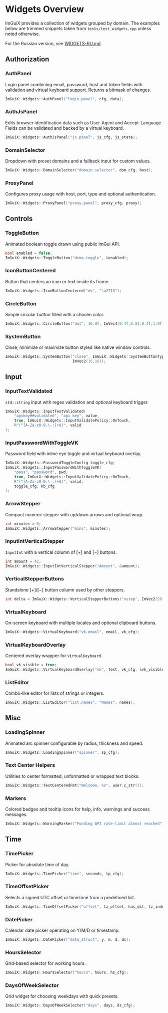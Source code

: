 # Widgets Overview

ImGuiX provides a collection of widgets grouped by domain. The examples below are
trimmed snippets taken from `tests/test_widgets.cpp` unless noted otherwise.

For the Russian version, see [WIDGETS-RU.md](WIDGETS-RU.md).

## Authorization

### AuthPanel
Login panel combining email, password, host and token fields with validation and
virtual keyboard support. Returns a bitmask of changes.
```cpp
ImGuiX::Widgets::AuthPanel("login.panel", cfg, data);
```

### AuthJsPanel
Edits browser identification data such as User-Agent and Accept-Language. Fields
can be validated and backed by a virtual keyboard.
```cpp
ImGuiX::Widgets::AuthJsPanel("js.panel", js_cfg, js_state);
```

### DomainSelector
Dropdown with preset domains and a fallback input for custom values.
```cpp
ImGuiX::Widgets::DomainSelector("domain.selector", dom_cfg, host);
```

### ProxyPanel
Configures proxy usage with host, port, type and optional authentication.
```cpp
ImGuiX::Widgets::ProxyPanel("proxy.panel", proxy_cfg, proxy);
```

## Controls

### ToggleButton
Animated boolean toggle drawn using public ImGui API.
```cpp
bool enabled = false;
ImGuiX::Widgets::ToggleButton("demo.toggle", &enabled);
```

### IconButtonCentered
Button that centers an icon or text inside its frame.
```cpp
ImGuiX::Widgets::IconButtonCentered("ok", "\u2713");
```

### CircleButton
Simple circular button filled with a chosen color.
```cpp
ImGuiX::Widgets::CircleButton("dot", 16.0f, ImVec4(0.4f,0.8f,0.4f,1.0f));
```

### SystemButton
Close, minimize or maximize button styled like native window controls.
```cpp
ImGuiX::Widgets::SystemButton("close", ImGuiX::Widgets::SystemButtonType::Close,
                              ImVec2(16,16));
```

## Input

### InputTextValidated
`std::string` input with regex validation and optional keyboard trigger.
```cpp
ImGuiX::Widgets::InputTextValidated(
    "apikey##validated", "api key", value,
    true, ImGuiX::Widgets::InputValidatePolicy::OnTouch,
    R"(^[A-Za-z0-9.\-:]+$)", valid
);
```

### InputPasswordWithToggleVK
Password field with inline eye toggle and virtual keyboard overlay.
```cpp
ImGuiX::Widgets::PasswordToggleConfig toggle_cfg;
ImGuiX::Widgets::InputPasswordWithToggleVK(
    "pass", "password", pwd,
    true, ImGuiX::Widgets::InputValidatePolicy::OnTouch,
    R"(^[A-Za-z0-9.\-:]+$)", valid,
    toggle_cfg, kb_cfg
);
```

### ArrowStepper
Compact numeric stepper with up/down arrows and optional wrap.
```cpp
int minutes = 0;
ImGuiX::Widgets::ArrowStepper("mins", minutes);
```

### InputIntVerticalStepper
`InputInt` with a vertical column of [+] and [−] buttons.
```cpp
int amount = 42;
ImGuiX::Widgets::InputIntVerticalStepper("Amount", &amount);
```

### VerticalStepperButtons
Standalone [+]/[−] button column used by other steppers.
```cpp
int delta = ImGuiX::Widgets::VerticalStepperButtons("vstep", ImVec2(20,40), 1, 10);
```

### VirtualKeyboard
On-screen keyboard with multiple locales and optional clipboard buttons.
```cpp
ImGuiX::Widgets::VirtualKeyboard("vk.email", email, vk_cfg);
```

### VirtualKeyboardOverlay
Centered overlay wrapper for `VirtualKeyboard`.
```cpp
bool vk_visible = true;
ImGuiX::Widgets::VirtualKeyboardOverlay("vk", text, vk_cfg, &vk_visible);
```

### ListEditor
Combo-like editor for lists of strings or integers.
```cpp
ImGuiX::Widgets::ListEditor("list.names", "Names", names);
```

## Misc

### LoadingSpinner
Animated arc spinner configurable by radius, thickness and speed.
```cpp
ImGuiX::Widgets::LoadingSpinner("spinner", sp_cfg);
```

### Text Center Helpers
Utilities to center formatted, unformatted or wrapped text blocks.
```cpp
ImGuiX::Widgets::TextCenteredFmt("Welcome, %s", user.c_str());
```

### Markers
Colored badges and tooltip icons for help, info, warnings and success messages.
```cpp
ImGuiX::Widgets::WarningMarker("Funding API rate-limit almost reached");
```

## Time

### TimePicker
Picker for absolute time of day.
```cpp
ImGuiX::Widgets::TimePicker("time", seconds, tp_cfg);
```

### TimeOffsetPicker
Selects a signed UTC offset or timezone from a predefined list.
```cpp
ImGuiX::Widgets::TimeOffsetPicker("offset", tz_offset, has_dst, tz_index, to_cfg);
```

### DatePicker
Calendar date picker operating on Y/M/D or timestamp.
```cpp
ImGuiX::Widgets::DatePicker("date_struct", y, m, d, dc);
```

### HoursSelector
Grid-based selector for working hours.
```cpp
ImGuiX::Widgets::HoursSelector("hours", hours, hs_cfg);
```

### DaysOfWeekSelector
Grid widget for choosing weekdays with quick presets.
```cpp
ImGuiX::Widgets::DaysOfWeekSelector("days", days, ds_cfg);
```

